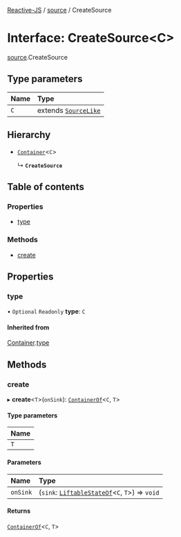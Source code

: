 [Reactive-JS](../README.md) / [source](../modules/source.md) / CreateSource

# Interface: CreateSource<C\>

[source](../modules/source.md).CreateSource

## Type parameters

| Name | Type |
| :------ | :------ |
| `C` | extends [`SourceLike`](source.SourceLike.md) |

## Hierarchy

- [`Container`](container.Container.md)<`C`\>

  ↳ **`CreateSource`**

## Table of contents

### Properties

- [type](source.CreateSource.md#type)

### Methods

- [create](source.CreateSource.md#create)

## Properties

### type

• `Optional` `Readonly` **type**: `C`

#### Inherited from

[Container](container.Container.md).[type](container.Container.md#type)

## Methods

### create

▸ **create**<`T`\>(`onSink`): [`ContainerOf`](../modules/container.md#containerof)<`C`, `T`\>

#### Type parameters

| Name |
| :------ |
| `T` |

#### Parameters

| Name | Type |
| :------ | :------ |
| `onSink` | (`sink`: [`LiftableStateOf`](../modules/liftable.md#liftablestateof)<`C`, `T`\>) => `void` |

#### Returns

[`ContainerOf`](../modules/container.md#containerof)<`C`, `T`\>
